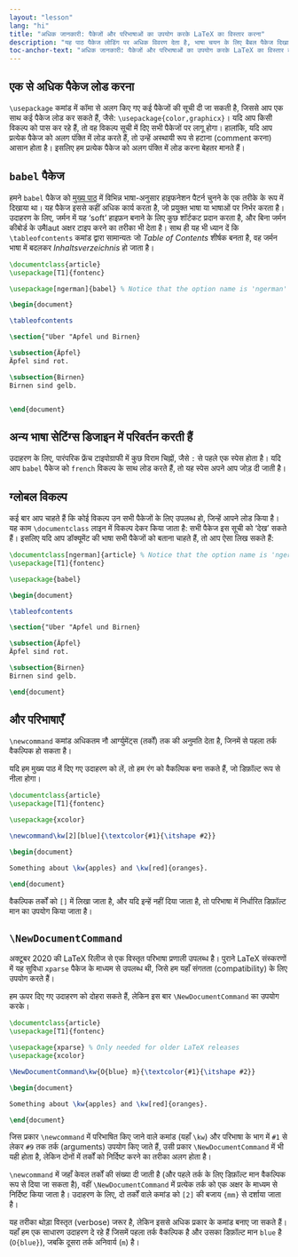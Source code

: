 ```yaml
---
layout: "lesson"
lang: "hi"
title: "अधिक जानकारी: पैकेजों और परिभाषाओं का उपयोग करके LaTeX का विस्तार करना"
description: "यह पाठ पैकेज लोडिंग पर अधिक विवरण देता है, भाषा चयन के लिए बैबल पैकेज दिखाता है, और कस्टम कमांड पर अधिक विवरण देता है।"
toc-anchor-text: "अधिक जानकारी: पैकेजों और परिभाषाओं का उपयोग करके LaTeX का विस्तार करना"
---
```



## एक से अधिक पैकेज लोड करना
`\usepackage` कमांड में कॉमा से अलग किए गए कई पैकेजों की सूची दी जा सकती है, जिससे आप एक साथ कई पैकेज लोड कर सकते हैं, जैसे: `\usepackage{color,graphicx}`। यदि आप किसी विकल्प को पास कर रहे हैं, तो वह विकल्प सूची में दिए सभी पैकेजों पर लागू होगा। हालांकि, यदि आप प्रत्येक पैकेज को अलग पंक्ति में लोड करते हैं, तो उन्हें अस्थायी रूप से हटाना (comment करना) आसान होता है। इसलिए हम प्रत्येक पैकेज को अलग पंक्ति में लोड करना बेहतर मानते हैं।


## `babel` पैकेज
हमने `babel` पैकेज को [मुख्य पाठ](lesson-06) में विभिन्न भाषा-अनुसार हाइफनेशन पैटर्न चुनने के एक तरीके के रूप में दिखाया था। यह पैकेज इससे कहीं अधिक कार्य करता है, जो प्रयुक्त भाषा या भाषाओं पर निर्भर करता है। उदाहरण के लिए, जर्मन में यह ‘soft’ हाइफ़न बनाने के लिए कुछ शॉर्टकट प्रदान करता है, और बिना जर्मन कीबोर्ड के उमैlaut अक्षर टाइप करने का तरीका भी देता है। साथ ही यह भी ध्यान दें कि `\tableofcontents` कमांड द्वारा सामान्यतः जो _Table of Contents_ शीर्षक बनता है, वह जर्मन भाषा में बदलकर _Inhaltsverzeichnis_ हो जाता है।


```latex
\documentclass{article}
\usepackage[T1]{fontenc}

\usepackage[ngerman]{babel} % Notice that the option name is 'ngerman'

\begin{document}

\tableofcontents

\section{"Uber "Apfel und Birnen}

\subsection{Äpfel}
Äpfel sind rot.

\subsection{Birnen}
Birnen sind gelb.


\end{document}
```

## अन्य भाषा सेटिंग्स डिजाइन में परिवर्तन करती हैं

उदाहरण के लिए, पारंपरिक फ्रेंच टाइपोग्राफी में कुछ विराम चिह्नों, जैसे `:` से पहले एक स्पेस होता है। यदि आप `babel` पैकेज को `french` विकल्प के साथ लोड करते हैं, तो यह स्पेस अपने आप जोड़ दी जाती है।


## ग्लोबल विकल्प
कई बार आप चाहते हैं कि कोई विकल्प उन सभी पैकेजों के लिए उपलब्ध हो, जिन्हें आपने लोड किया है। यह काम `\documentclass` लाइन में विकल्प देकर किया जाता है: सभी पैकेज इस सूची को ‘देख’ सकते हैं। इसलिए यदि आप डॉक्यूमेंट की भाषा सभी पैकेजों को बताना चाहते हैं, तो आप ऐसा लिख सकते हैं:

```latex
\documentclass[ngerman]{article} % Notice that the option name is 'ngerman'
\usepackage[T1]{fontenc}

\usepackage{babel}

\begin{document}

\tableofcontents

\section{"Uber "Apfel und Birnen}

\subsection{Äpfel}
Äpfel sind rot.

\subsection{Birnen}
Birnen sind gelb.

\end{document}
```


## और परिभाषाएँ

`\newcommand` कमांड अधिकतम नौ आर्ग्युमेंट्स (तर्कों) तक की अनुमति देता है, जिनमें से पहला तर्क वैकल्पिक हो सकता है।

यदि हम मुख्य पाठ में दिए गए उदाहरण को लें, तो हम रंग को वैकल्पिक बना सकते हैं, जो डिफ़ॉल्ट रूप से नीला होगा।


```latex
\documentclass{article}
\usepackage[T1]{fontenc}

\usepackage{xcolor}

\newcommand\kw[2][blue]{\textcolor{#1}{\itshape #2}}

\begin{document}

Something about \kw{apples} and \kw[red]{oranges}.

\end{document}
```

वैकल्पिक तर्कों को `[]` में लिखा जाता है, और यदि इन्हें नहीं दिया जाता है, तो परिभाषा में निर्धारित डिफ़ॉल्ट मान का उपयोग किया जाता है।

## `\NewDocumentCommand`

अक्टूबर 2020 की LaTeX रिलीज से एक विस्तृत परिभाषा प्रणाली उपलब्ध है। पुराने LaTeX संस्करणों में यह सुविधा `xparse` पैकेज के माध्यम से उपलब्ध थी, जिसे हम यहाँ संगतता (compatibility) के लिए उपयोग करते हैं।

हम ऊपर दिए गए उदाहरण को दोहरा सकते हैं, लेकिन इस बार `\NewDocumentCommand` का उपयोग करके।

```latex
\documentclass{article}
\usepackage[T1]{fontenc}

\usepackage{xparse} % Only needed for older LaTeX releases
\usepackage{xcolor}

\NewDocumentCommand\kw{O{blue} m}{\textcolor{#1}{\itshape #2}}

\begin{document}

Something about \kw{apples} and \kw[red]{oranges}.

\end{document}
```

जिस प्रकार `\newcommand` में परिभाषित किए जाने वाले कमांड (यहाँ `\kw`) और परिभाषा के भाग में `#1` से लेकर `#9` तक तर्क (arguments) उपयोग किए जाते हैं, उसी प्रकार `\NewDocumentCommand` में भी यही होता है, लेकिन दोनों में तर्कों को निर्दिष्ट करने का तरीका अलग होता है।

`\newcommand` में जहाँ केवल तर्कों की संख्या दी जाती है (और पहले तर्क के लिए डिफ़ॉल्ट मान वैकल्पिक रूप से दिया जा सकता है), वहीं `\NewDocumentCommand` में प्रत्येक तर्क को एक अक्षर के माध्यम से निर्दिष्ट किया जाता है। उदाहरण के लिए, दो तर्कों वाले कमांड को `[2]` की बजाय `{mm}` से दर्शाया जाता है। 

यह तरीका थोड़ा विस्तृत (verbose) जरूर है, लेकिन इससे अधिक प्रकार के कमांड बनाए जा सकते हैं। यहाँ हम एक साधारण उदाहरण दे रहे हैं जिसमें पहला तर्क वैकल्पिक है और उसका डिफ़ॉल्ट मान `blue` है (`O{blue}`), जबकि दूसरा तर्क अनिवार्य (`m`) है।
